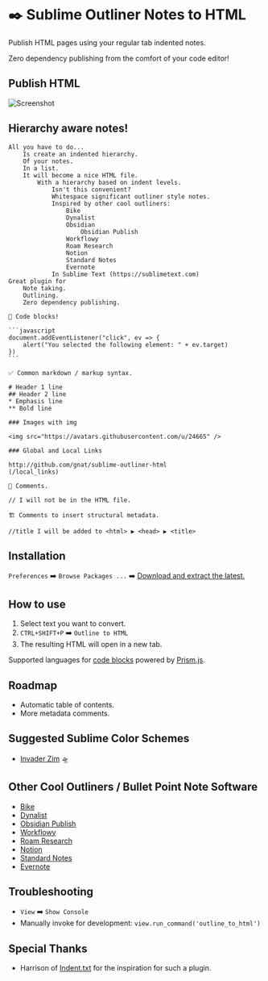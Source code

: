 # ✒️ Sublime Outliner Notes to HTML
Publish HTML pages using your regular tab indented notes.

Zero dependency publishing from the comfort of your code editor!

## Publish HTML

![Screenshot](https://user-images.githubusercontent.com/24665/169327275-2b53060d-22ce-40b5-90d1-10c5399d81c2.png)

## Hierarchy aware notes!

````
All you have to do...
    Is create an indented hierarchy.
    Of your notes.
    In a list.
    It will become a nice HTML file.
        With a hierarchy based on indent levels.
            Isn't this convenient?
            Whitespace significant outliner style notes.
            Inspired by other cool outliners:
                Bike
                Dynalist
                Obsidian
                    Obsidian Publish
                Workflowy
                Roam Research
                Notion
                Standard Notes
                Evernote
            In Sublime Text (https://sublimetext.com)
Great plugin for
    Note taking.
    Outlining.
    Zero dependency publishing.

🚧 Code blocks!

```javascript
document.addEventListener("click", ev => {
    alert("You selected the following element: " + ev.target)
})
```

✅ Common markdown / markup syntax.

# Header 1 line
## Header 2 line
* Emphasis line
** Bold line

### Images with img

<img src="https://avatars.githubusercontent.com/u/24665" />

### Global and Local Links

http://github.com/gnat/sublime-outliner-html
(/local_links)

💬 Comments.

// I will not be in the HTML file.

🏗️ Comments to insert structural metadata.

//title I will be added to <html> ▶️ <head> ▶️ <title>
````

## Installation

`Preferences` ➡️ `Browse Packages ...` ➡️ [Download and extract the latest.](https://github.com/gnat/sublime-outliner-html/archive/refs/heads/main.zip)

## How to use

1. Select text you want to convert.
2. `CTRL+SHIFT+P` ➡️ `Outline to HTML`
3. The resulting HTML will open in a new tab.

Supported languages for [code blocks](https://prismjs.com/#supported-languages) powered by [Prism.js](https://prismjs.com).

## Roadmap

* Automatic table of contents.
* More metadata comments.

## Suggested Sublime Color Schemes

* [Invader Zim](https://github.com/gnat/sublime-invader-zim) 🛸

## Other Cool Outliners / Bullet Point Note Software

* [Bike](https://www.hogbaysoftware.com/bike/)
* [Dynalist](https://dynalist.io/)
* [Obsidian Publish](https://obsidian.md/publish)
* [Workflowy](https://workflowy.com/)
* [Roam Research](https://roamresearch.com/)
* [Notion](https://www.notion.so/)
* [Standard Notes](https://standardnotes.com/)
* [Evernote](https://www.evernote.com/)

## Troubleshooting

* `View` ➡️ `Show Console`
* Manually invoke for development: `view.run_command('outline_to_html')`

## Special Thanks

* Harrison of [Indent.txt](https://github.com/Harrison-M/indent.txt) for the inspiration for such a plugin.
